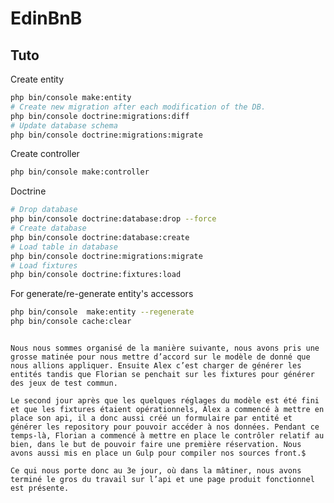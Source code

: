 # EdinBnB

## Tuto

Create entity
``` bash
php bin/console make:entity
# Create new migration after each modification of the DB.
php bin/console doctrine:migrations:diff
# Update database schema
php bin/console doctrine:migrations:migrate
```

Create controller
``` bash
php bin/console make:controller
```

Doctrine
``` bash
# Drop database
php bin/console doctrine:database:drop --force
# Create database
php bin/console doctrine:database:create
# Load table in database
php bin/console doctrine:migrations:migrate
# Load fixtures
php bin/console doctrine:fixtures:load
```

For generate/re-generate entity's accessors
``` bash
php bin/console  make:entity --regenerate
php bin/console cache:clear
```






``` Nous avons mis en place un git Flow, pour éviter d’avoir à gérer des conflits entre nous, pour le moment cela à fonctionner à merveille.

Nous nous sommes organisé de la manière suivante, nous avons pris une grosse matinée pour nous mettre d’accord sur le modèle de donné que nous allions appliquer. Ensuite Alex c’est charger de générer les entités tandis que Florian se penchait sur les fixtures pour générer des jeux de test commun.

Le second jour après que les quelques réglages du modèle est été fini et que les fixtures étaient opérationnels, Alex a commencé à mettre en place son api, il a donc aussi créé un formulaire par entité et générer les repository pour pouvoir accéder à nos données. Pendant ce temps-là, Florian a commencé à mettre en place le contrôler relatif au bien, dans le but de pouvoir faire une première réservation. Nous avons aussi mis en place un Gulp pour compiler nos sources front.$

Ce qui nous porte donc au 3e jour, où dans la mâtiner, nous avons terminé le gros du travail sur l’api et une page produit fonctionnel est présente.
``` 